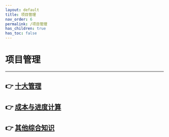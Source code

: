 ```yaml
---
layout: default
title: 项目管理
nav_order: 6
permalink: /项目管理
has_children: true
has_toc: false
---
```


# 项目管理


------

## 👉 [十大管理](./十大管理)

## 👉 [成本与进度计算](./成本与进度计算)

## 👉 [其他综合知识](./其他综合知识)